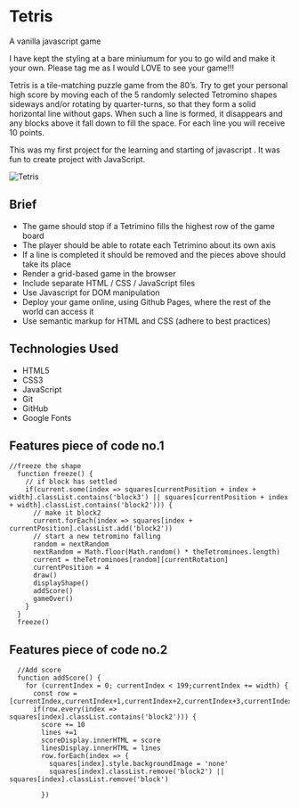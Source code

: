 # Tetris

A vanilla javascript game

I have kept the styling at a bare miniumum for you to go wild and make it your own. Please tag me as I would LOVE to see your game!!!

Tetris is a tile-matching puzzle game from the 80’s. Try to get your personal high score by moving each of the 5 randomly selected Tetromino shapes sideways and/or rotating by quarter-turns, so that they form a solid horizontal line without gaps. When such a line is formed, it disappears and any blocks above it fall down to fill the space. For each line you will receive 10 points.

This was my first project for the learning and starting of javascript . It was fun to create project with JavaScript.

![Tetris](https://sourabh-semalty.github.io/Tetris-Game-Vanilla-Js/)

<h2>Brief</h2>
 
* The game should stop if a Tetrimino fills the highest row of the game board
* The player should be able to rotate each Tetrimino about its own axis
* If a line is completed it should be removed and the pieces above should take its place
* Render a grid-based game in the browser
* Include separate HTML / CSS / JavaScript files
* Use Javascript for DOM manipulation
* Deploy your game online, using Github Pages, where the rest of the world can access it
* Use semantic markup for HTML and CSS (adhere to best practices)

<h2>Technologies Used</h2>

- HTML5
- CSS3
- JavaScript
- Git
- GitHub
- Google Fonts

<h2>Features piece of code no.1</h2>

```
//freeze the shape
  function freeze() {
    // if block has settled
    if(current.some(index => squares[currentPosition + index + width].classList.contains('block3') || squares[currentPosition + index + width].classList.contains('block2'))) {
      // make it block2
      current.forEach(index => squares[index + currentPosition].classList.add('block2'))
      // start a new tetromino falling
      random = nextRandom
      nextRandom = Math.floor(Math.random() * theTetrominoes.length)
      current = theTetrominoes[random][currentRotation]
      currentPosition = 4
      draw()
      displayShape()
      addScore()
      gameOver()
    }
  }
  freeze()

```

<h2>Features piece of code no.2</h2>

```
  //Add score
  function addScore() {
    for (currentIndex = 0; currentIndex < 199;currentIndex += width) {
      const row = [currentIndex,currentIndex+1,currentIndex+2,currentIndex+3,currentIndex+4,currentIndex+5,currentIndex+6,currentIndex+7,currentIndex+8,currentIndex+9]
      if(row.every(index => squares[index].classList.contains('block2'))) {
        score += 10
        lines +=1
        scoreDisplay.innerHTML = score
        linesDisplay.innerHTML = lines
        row.forEach(index => {
          squares[index].style.backgroundImage = 'none'
          squares[index].classList.remove('block2') || squares[index].classList.remove('block')

        })

```
